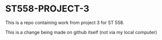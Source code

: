 # ST558-PROJECT-3

This is a repo containing work from project 3 for ST 558.

This is a change being made on github itself (not via my local computer)
